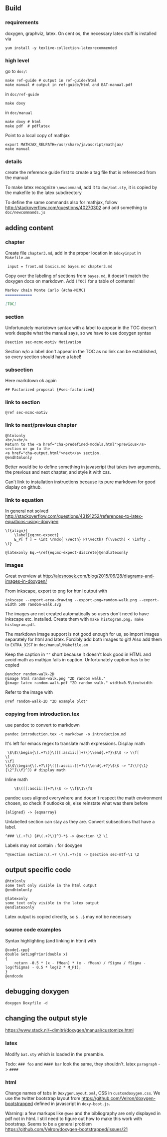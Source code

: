 Build
-----

### requirements

doxygen, graphviz, latex. On cent os, the necessary latex stuff is installed via

    yum install -y texlive-collection-latexrecommended

### high level

go to `doc/`:

    make ref-guide # output in ref-guide/html
    make manual # output in ref-guide/html and BAT-manual.pdf

in `doc/ref-guide`

    make doxy

in `doc/manual`

    make doxy # html
    make pdf  # pdflatex

Point to a local copy of mathjax

    export MATHJAX_RELPATH=/usr/share/javascript/mathjax/
    make manual

### details

create the reference guide first to create a tag file that is referenced from the manual

To make latex recognize `\newcommand`, add it to `doc/bat.sty`, it is copied by the makefile to the latex subdirectory

To define the same commands also for mathjax, follow http://stackoverflow.com/questions/40270302 and add something to `doc/newcommands.js`

adding content
--------------

### chapter

Create file `chapter3.md`, add in the proper location in `$doxyinput` in `Makefile.am`

     input = front.md basics.md bayes.md chapter3.md

Copy over the labeling of sections from `bayes.md`, it doesn't match the doxygen docs on markdown. Add `[TOC]` for a table of contents!

```markdown
Markov chain Monte Carlo {#cha-MCMC}
============

[TOC]

```

### section

Unfortunately markdown syntax with a label to appear in the TOC doesn't work despite what the manual says, so we have to use doxygen syntax

    @section sec-mcmc-motiv Motivation

Section w/o a label don't appear in the TOC as no link can be established, so every section should have a label!

### subsection

Here markdown ok again

    ## Factorized proposal {#sec-factorized}

### link to section

    @ref sec-mcmc-motiv

### link to next/previous chapter

    @htmlonly
    <br/><br/>
    Return to the <a href="cha-predefined-models.html">previous</a> section or go to the
    <a href="cha-output.html">next</a> section.
    @endhtmlonly

Better would be to define something in javascript that takes two
arguments, the previous and next chapter, and style it with css.

Can't link to installation instructions because its pure markdown for good display on github.

### link to equation

In general not solved http://stackoverflow.com/questions/43191252/references-to-latex-equations-using-doxygen

    \f{align}{
        \label{eq:mc-expect}
        E_P[ f ] = \int \rmdx{ \vecth} P(\vecth) f(\vecth) < \infty .
    \f}

    @latexonly Eq.~\ref{eq:mc-expect-discrete}@endlatexonly

### images

Great overview at http://alesnosek.com/blog/2015/06/28/diagrams-and-images-in-doxygen/

From inkscape, export to png for html output with

    inkscape --export-area-drawing --export-png=random-walk.png --export-width 500 random-walk.svg

The images are not created automatically so users don't need to have inkscape etc. installed. Create them with `make histogram.png; make histogram.pdf`.

The markdown image support is not good enough for us, so import images separately for html and latex. Forcibly add both images to git! Also add them to `EXTRA_DIST` in `doc/manual/Makefile.am`

Keep the caption in `""` short because it doesn't look good in HTML and avoid math as mathjax fails in caption. Unfortunately caption has to be copied

    @anchor random-walk-2D
    @image html random-walk.png "2D random walk."
    @image latex random-walk.pdf "2D random walk." width=0.5\textwidth

Refer to the image with

    @ref random-walk-2D "2D example plot"

### copying from introduction.tex

use pandoc to convert to markdown

    pandoc introduction.tex -t markdown -o introduction.md

It's left for emacs regex to translate math expressions.
Display math

     \$\$\\begin{\(.+?\)}\([[:ascii:]]+?\)\\end{.+?}\$\$ -> \\f[
    \1
    \\f]
    \$\$\\begin{\(.+?\)}\([[:ascii:]]+?\)\\end{.+?}\$\$ -> ^J\\f{\1}{\2^J\\f}^J) # display math

Inline math

        \$\([[:ascii:]]+?\)\$ -> \\f$\1\\f$

pandoc uses aligned everywhere and doesn't respect the math environment chosen, so check if outlooks ok, else reinstate what was there before

    {aligned} -> {eqnarray}

Unlabelled section can stay as they are. Convert subsections that have a label.

    ^### \(.+?\) {#\(.+?\)}^J-*$ -> @section \2 \1

Labels may not contain `:` for doxygen

    ^@section section:\(.+? \)\(.+?\)$ -> @section sec-mtf-\1 \2


output specific code
----------

    @htmlonly
    some text only visible in the html output
    @endhtmlonly

    @latexonly
    some text only visible in the latex output
    @endlatexonly

Latex output is copied directly, so `$..$` may not be necessary

### source code examples

Syntax highlighting (and linking in html) with

    @code{.cpp}
    double GetLogPrior(double x)
    {
        return -0.5 * (x - fMean) * (x - fMean) / fSigma / fSigma - log(fSigma) - 0.5 * log(2 * M_PI);
    }
    @endcode

debugging doxygen
-----------------

    doxygen Doxyfile -d

changing the output style
------------------------

https://www.stack.nl/~dimitri/doxygen/manual/customize.html

### latex

Modify `bat.sty` which is loaded in the preamble.

Todo: `### foo` and `#### bar` look the same, they shouldn't. latex `paragraph` -> `####`

### html

Change names of tabs in `DoxygenLayout.xml`, CSS in
`customdoxygen.css`. We use the twitter bootstrap layout from
https://github.com/Velron/doxygen-bootstrapped defined in javascript
in `doxy-boot.js`.

Warning: a few markups like `@see` and the bibliography are only
displayed in pdf not in html. I still need to figure out how to make
this work with bootstrap. Seems to be a general problem
https://github.com/Velron/doxygen-bootstrapped/issues/21
